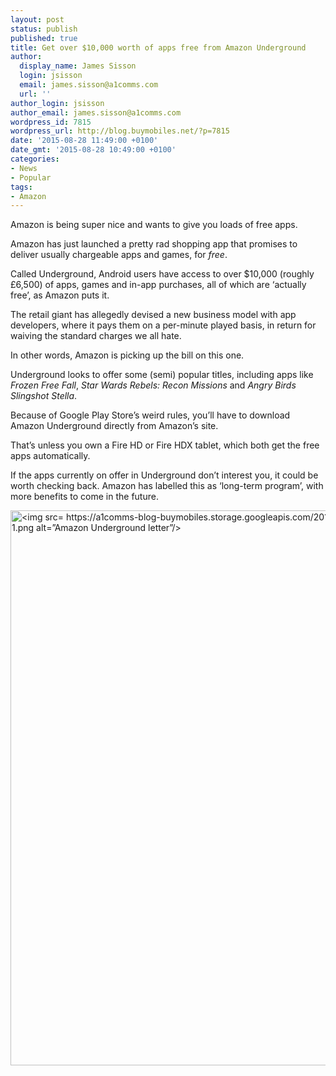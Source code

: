 ```yaml
---
layout: post
status: publish
published: true
title: Get over $10,000 worth of apps free from Amazon Underground
author:
  display_name: James Sisson
  login: jsisson
  email: james.sisson@a1comms.com
  url: ''
author_login: jsisson
author_email: james.sisson@a1comms.com
wordpress_id: 7815
wordpress_url: http://blog.buymobiles.net/?p=7815
date: '2015-08-28 11:49:00 +0100'
date_gmt: '2015-08-28 10:49:00 +0100'
categories:
- News
- Popular
tags:
- Amazon
---
```

<p><span class="postStandFirst">Amazon is being super nice and wants to give you loads of free apps.</span></p>
<p>Amazon has just launched a pretty rad shopping app that promises to deliver usually chargeable apps and games, for <em>free</em>.</p>
<p>Called Underground, Android users have access to over $10,000 (roughly &pound;6,500) of apps, games and in-app purchases, all of which are &lsquo;actually free&rsquo;, as Amazon puts it.</p>
<p>The retail giant has allegedly devised a new business model with app developers, where it pays them on a per-minute played basis, in return for waiving the standard charges we all hate.</p>
<p>In other words, Amazon is picking up the bill on this one.</p>
<p>Underground looks to offer some (semi) popular titles, including apps like <em>Frozen Free Fall</em>, <em>Star Wards Rebels: Recon Missions</em> and <em>Angry Birds Slingshot Stella</em>.</p>
<p>Because of Google Play Store&rsquo;s weird rules, you&rsquo;ll have to download Amazon Underground directly from Amazon&rsquo;s site.</p>
<p>That&rsquo;s unless you own a Fire HD or Fire HDX tablet, which both get the free apps automatically.</p>
<p>If the apps currently on offer in Underground don&rsquo;t interest you, it could be worth checking back. Amazon has labelled this as &lsquo;long-term program&rsquo;, with more benefits to come in the future.</p>
<p><img class="size-full wp-image-7823 aligncenter" src="https://a1comms-blog-buymobiles.storage.googleapis.com/2015/08/underground-letter._V313436162_.0-1.png" alt="<img src= https://a1comms-blog-buymobiles.storage.googleapis.com/2015/08/underground-letter._V313436162_.0-1.png alt=&rdquo;Amazon Underground letter&rdquo;/>" width="800" height="888" data-id="7823" /></p>
<p>&nbsp;</p>

